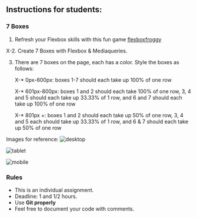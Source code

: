 ## Instructions for students:

### 7 Boxes

1. Refresh your Flexbox skills with this fun game [flexboxfroggy](http://flexboxfroggy.com)

X-2. Create 7 Boxes with Flexbox & Mediaqueries.

3. There are 7 boxes on the page, each has a color. Style the boxes as follows:

   X-* 0px-600px: boxes 1-7 should each take up 100% of one row

   X-* 601px-800px: boxes 1 and 2 should each take 100% of one row, 3, 4 and 5 should each take up 33.33% of 1 row, and 6 and 7 should each take up 100% of one row

   X-* 801px +: boxes 1 and 2 should each take up 50% of one row, 3, 4 and 5 each should take up 33.33% of 1 row, and 6 & 7 should each take up 50% of one row

Images for reference:
![desktop](/images/desktop.png)

![tablet](/images/tablet.png)

![mobile](/images/mobile.png)
   

### Rules

-   This is an individual assignment.
-   Deadline: 1 and 1/2 hours.
-   Use **Git properly**
-   Feel free to document your code with comments.



